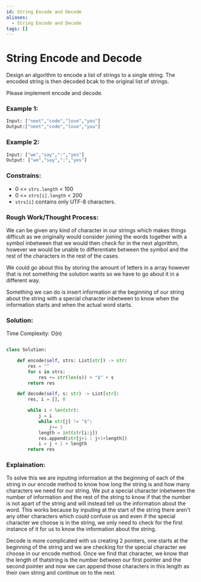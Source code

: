 ```yaml
---
id: String Encode and Decode
aliases:
  - String Encode and Decode
tags: []
---
```


# String Encode and Decode

Design an algorithm to encode a list of strings to a single string. The encoded string is then decoded bcak to the original list of strings.

Please implement encode and decode. 

### Example 1: 
```python
Input: ["neet","code","love","you"]
Output:["neet","code","love","you"]
```
### Example 2: 
```python
Input: ["we","say",":","yes"]
Output: ["we","say",":","yes"]
```
### Constrains: 
- 0 <= `strs.length` < 100
- 0 <= `strs[i].length` < 200
- `strs[i]` contains only UTF-8 characters.

### Rough Work/Thought Process: 
We can be given any kind of character in our strings which makes things difficult as we originally would consider joining the words together with a symbol inbetween that we would then check for in the next algorithm, however we would be unable to differentiate between the symbol and the rest of the characters in the rest of the cases. 

We could go about this by storing the amount of letters in a array however that is not something the solution wants so we have to go about it in a different way.  

Something we can do is insert information at the beginning of our string about the string with a special character inbetween to know when the information starts and when the actual word starts.  

### Solution: 
Time Complexity: O(n)
```python 

class Solution:

    def encode(self, strs: List[str]) -> str:
        res = ""
        for s in strs: 
            res += str(len(s)) + "$" + s
        return res 

    def decode(self, s: str) -> List[str]:
        res, i = [], 0

        while i < len(str): 
            j = i 
            while str[j] != "$":
                j+= 1
            length = int(str[i:j])
            res.append(str[j+1 : j+1+length])
            i = j + 1 + length 
        return res

```
### Explaination: 
To solve this we are inputing information at the beginning of each of the string in our encode method to know how long the string is and how many characters we need for our string. We put a special character inbetween the number of information and the rest of the string to know if that the number is not apart of the string and will instead tell us the information about the word. This works because by inputing at the start of the string there aren't any other characters which could confuse us and even if the special character we choose is in the string, we only need to check for the first instance of it for us to know the information about the string. 

Decode is more complicated with us creating 2 pointers, one starts at the beginning of the string and we are checking for the special character we choose in our encode method. Once we find that character, we know that the length of thatstring is the number between our first pointer and the second pointer and now we can append those characters in this length as their own string and continue on to the next. 

